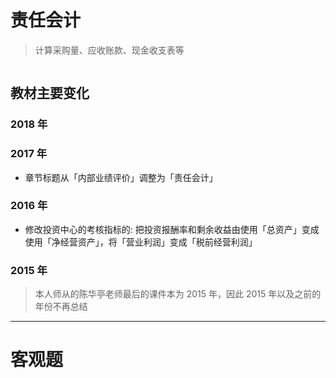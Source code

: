 # 责任会计
> 计算采购量、应收账款、现金收支表等

![]()

## 教材主要变化
### 2018 年
### 2017 年
- 章节标题从「内部业绩评价」调整为「责任会计」
### 2016 年
- 修改投资中心的考核指标的: 把投资报酬率和剩余收益由使用「总资产」变成使用「净经营资产」，将「营业利润」变成「税前经营利润」
### 2015 年
> 本人师从的陈华亭老师最后的课件本为 2015 年，因此 2015 年以及之前的年份不再总结

---- 
# 客观题
## 


